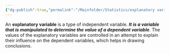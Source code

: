 ```yaml
---
{"dg-publish":true,"permalink":"/Mainfolder/Statistics/explanatory variable/"}
---
```


An **explanatory variable** is a type of independent variable. ***It is a variable that is manipulated to determine the value of a dependent variable***. The values of the explanatory variables are controlled in an attempt to explain their influence on the dependent variables, which helps in drawing conclusions.